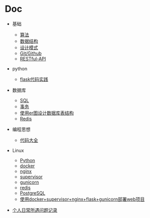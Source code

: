 # Doc

+ 基础
  + [算法](基础/算法/home.md)
  + [数据结构](基础/数据结构/home.md)
  + [设计模式](基础/设计模式/home.md)
  + [Git/Github](基础/Git.md)
  + [RESTful-API](基础/RESTful-API.md)

+ python
  + [flask代码实践](https://github.com/shiyangqin/OA)

+ 数据库
  + [SQL](数据库/SQL.md)
  + [事务](数据库/事务.md)
  + [使用er图设计数据库表结构](数据库/使用er图设计创建数据库.md)
  + [Redis](数据库/Redis.md)

+ 编程思想
  + [代码大全](编程思想/代码大全/代码大全.md)

+ Linux
  + [Python](Linux/Python.md)
  + [docker](Linux/docker.md)
  + [nginx](Linux/nginx.md)
  + [supervisor](Linux/supervisor.md)
  + [gunicorn](Linux/gunicorn.md)
  + [redis](Linux/redis.md)
  + [PostgreSQL](Linux/PostgreSQL.md)
  + [使用docker+supervisor+nginx+flask+gunicorn部署web项目](Linux/使用docker+supervisor+nginx+flask+gunicorn部署web项目.md)

+ [个人日常所遇问题记录](problem.md)
